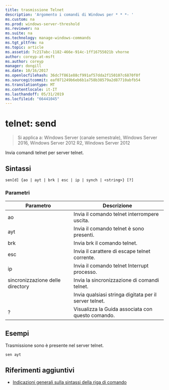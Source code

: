```yaml
---
title: trasmissione Telnet
description: 'Argomento i comandi di Windows per * * *- '
ms.custom: na
ms.prod: windows-server-threshold
ms.reviewer: na
ms.suite: na
ms.technology: manage-windows-commands
ms.tgt_pltfrm: na
ms.topic: article
ms.assetid: 7c217abc-1182-466e-914c-1ff16755021b vhorne
author: coreyp-at-msft
ms.author: coreyp
manager: dongill
ms.date: 10/16/2017
ms.openlocfilehash: 36dc7f861e88cf991af57dda2f150107c6870f0f
ms.sourcegitcommit: eaf071249b6eb6b1a758b38579a2d87710abfb54
ms.translationtype: MT
ms.contentlocale: it-IT
ms.lasthandoff: 05/31/2019
ms.locfileid: "66441045"
---
```

# <a name="telnet-send"></a>telnet: send

>Si applica a: Windows Server (canale semestrale), Windows Server 2016, Windows Server 2012 R2, Windows Server 2012

Invia comandi telnet per server telnet.   
## <a name="syntax"></a>Sintassi  
```  
sen[d] {ao | ayt | brk | esc | ip | synch | <string>} [?]  
```  
### <a name="parameters"></a>Parametri  

| Parametro |                     Descrizione                      |
|-----------|------------------------------------------------------|
|    ao     |       Invia il comando telnet interrompere uscita.        |
|    ayt    |       Invia il comando telnet è sono presenti.       |
|    brk    |            Invia brk il comando telnet.            |
|    esc    |      Invia il carattere di escape telnet corrente.      |
|    ip     |     Invia il comando telnet Interrupt processo.     |
|   sincronizzazione delle directory   |           Invia la sincronizzazione di comandi telnet.           |
| <string>  | Invia qualsiasi stringa digitata per il server telnet. |
|     ?     |     Visualizza la Guida associata con questo comando.      |

## <a name="BKMK_Examples"></a>Esempi  
Trasmissione sono è presente nel server telnet.  
```  
sen ayt  
```  
## <a name="additional-references"></a>Riferimenti aggiuntivi  
-   [Indicazioni generali sulla sintassi della riga di comando](command-line-syntax-key.md)  
